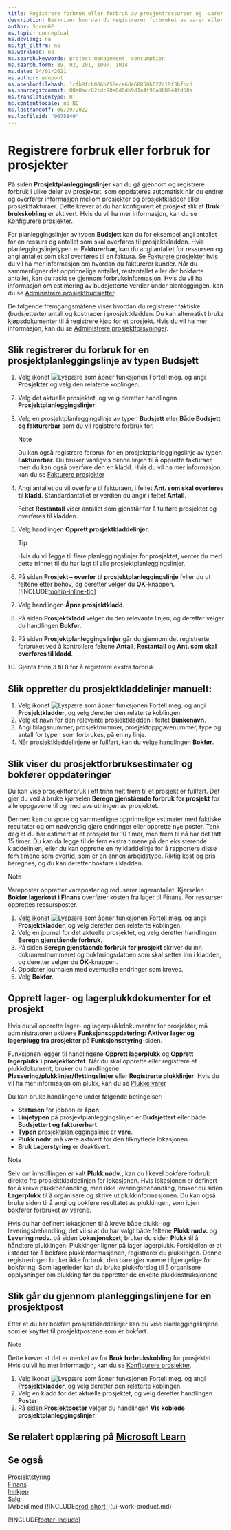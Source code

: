 ```yaml
---
title: Registrere forbruk eller forbruk av prosjektressurser og -varer
description: Beskriver hvordan du registrerer forbruket av varer eller ressurser på prosjekter for å forenkle prosjektstyring.
author: SorenGP
ms.topic: conceptual
ms.devlang: na
ms.tgt_pltfrm: na
ms.workload: na
ms.search.keywords: project management, consumption
ms.search.form: 89, 92, 201, 1007, 1014
ms.date: 04/01/2021
ms.author: edupont
ms.openlocfilehash: 1cfb8fcb086b258ece6de68850b627c19f3bfbcd
ms.sourcegitcommit: 00a8acc82cdc90e0d0db9d1a4f98a908944fd50a
ms.translationtype: HT
ms.contentlocale: nb-NO
ms.lasthandoff: 06/29/2022
ms.locfileid: "9075840"
---
```

# <a name="record-consumption-or-usage-for-jobs"></a>Registrere forbruk eller forbruk for prosjekter

På siden **Prosjektplanleggingslinjer** kan du gå gjennom og registrere forbruk i ulike deler av prosjektet, som oppdateres automatisk når du endrer og overfører informasjon mellom prosjekter og prosjektkladder eller prosjektfakturaer. Dette krever at du har konfigurert et prosjekt slik at **Bruk brukskobling** er aktivert. Hvis du vil ha mer informasjon, kan du se [Konfigurere prosjekter](projects-how-setup-jobs.md).  

For planleggingslinjer av typen **Budsjett** kan du for eksempel angi antallet for en ressurs og antallet som skal overføres til prosjektkladden. Hvis planleggingslinjetypen er **Fakturerbar**, kan du angi antallet for ressursen og angi antallet som skal overføres til en faktura. Se [Fakturere prosjekter](projects-how-invoice-jobs.md) hvis du vil ha mer informasjon om hvordan du fakturerer kunder. Når du sammenligner det opprinnelige antallet, restantallet eller det bokførte antallet, kan du raskt se gjennom forbruksinformasjon. Hvis du vil ha informasjon om estimering av budsjetterte verdier under planleggingen, kan du se [Administrere prosjektbudsjetter](projects-how-manage-budgets.md).  

De følgende fremgangsmåtene viser hvordan du registrerer faktiske (budsjetterte) antall og kostnader i prosjektkladden. Du kan alternativt bruke kjøpsdokumenter til å registrere kjøp for et prosjekt. Hvis du vil ha mer informasjon, kan du se [Administrere prosjektforsyninger](projects-how-manage-project-supplies.md).

## <a name="to-record-usage-for-a-job-planning-line-of-type-budget"></a>Slik registrerer du forbruk for en prosjektplanleggingslinje av typen Budsjett

1. Velg ikonet ![Lyspære som åpner funksjonen Fortell meg.](media/ui-search/search_small.png "Fortell hva du vil gjøre") og angi **Prosjekter** og velg den relaterte koblingen.  
2. Velg det aktuelle prosjektet, og velg deretter handlingen **Prosjektplanleggingslinjer**.
3. Velg en prosjektplanleggingslinje av typen **Budsjett** eller **Både Budsjett og fakturerbar** som du vil registrere forbruk for.  

    > [!NOTE]
    > Du kan også registrere forbruk for en prosjektplanleggingslinje av typen **Fakturerbar**. Du bruker vanligvis denne linjen til å opprette fakturaer, men du kan også overføre den en kladd. Hvis du vil ha mer informasjon, kan du se [Fakturere prosjekter](projects-how-invoice-jobs.md) <!--However, when you do that, a job planning line of type **Budget** is created to match the billable line. For more information, see [Manage Job Budgets](projects-how-manage-budgets.md).-->

4. Angi antallet du vil overføre til fakturaen, i feltet **Ant. som skal overføres til kladd**. Standardantallet er verdien du angir i feltet **Antall**.

    Feltet **Restantall** viser antallet som gjenstår for å fullføre prosjektet og overføres til kladden.  
5. Velg handlingen **Opprett prosjektkladdelinjer**.

    > [!TIP]
    > Hvis du vil legge til flere planleggingslinjer for prosjektet, venter du med dette trinnet til du har lagt til alle prosjektplanleggingslinjer.
6. På siden **Prosjekt – overfør til prosjektplanleggingslinje** fyller du ut feltene etter behov, og deretter velger du **OK**-knappen. [!INCLUDE[tooltip-inline-tip](includes/tooltip-inline-tip_md.md)]
7. Velg handlingen **Åpne prosjektkladd**.  
8. På siden **Prosjektkladd** velger du den relevante linjen, og deretter velger du handlingen **Bokfør**.
9. På siden **Prosjektplanleggingslinjer** går du gjennom det registrerte forbruket ved å kontrollere feltene **Antall**, **Restantall** og **Ant. som skal overføres til kladd**.  
10. Gjenta trinn 3 til 8 for å registrere ekstra forbruk.  

## <a name="to-create-job-journal-lines-manually"></a>Slik oppretter du prosjektkladdelinjer manuelt:

1. Velg ikonet ![Lyspære som åpner funksjonen Fortell meg.](media/ui-search/search_small.png "Fortell hva du vil gjøre") og angi **Prosjektkladder**, og velg deretter den relaterte koblingen.  
2. Velg et navn for den relevante prosjektkladden i feltet **Bunkenavn**.  
3. Angi bilagsnummer, prosjektnummer, prosjektoppgavenummer, type og antall for typen som forbrukes, på en ny linje.  
4. Når prosjektkladdelinjene er fullført, kan du velge handlingen **Bokfør**.  

## <a name="to-view-job-usage-estimates-and-post-updates"></a>Slik viser du prosjektforbruksestimater og bokfører oppdateringer

Du kan vise prosjektforbruk i ett trinn helt frem til et prosjekt er fullført. Det gjør du ved å bruke kjørselen **Beregn gjenstående forbruk for prosjekt** for alle oppgavene til og med avslutningen av prosjektet.  

Dermed kan du spore og sammenligne opprinnelige estimater med faktiske resultater og om nødvendig gjøre endringer eller opprette nye poster. Tenk deg at du har estimert at et prosjekt tar 10 timer, men frem til nå har det tatt 15 timer. Du kan da legge til de fem ekstra timene på den eksisterende kladdelinjen, eller du kan opprette en ny kladdelinje for å rapportere disse fem timene som overtid, som er en annen arbeidstype. Riktig kost og pris beregnes, og du kan deretter bokføre i kladden.  

> [!NOTE]  
>   Vareposter oppretter vareposter og reduserer lagerantallet. Kjørselen **Bokfør lagerkost i Finans** overfører kosten fra lager til Finans. For ressurser opprettes ressursposter.  

1. Velg ikonet ![Lyspære som åpner funksjonen Fortell meg.](media/ui-search/search_small.png "Fortell hva du vil gjøre") og angi **Prosjektkladder**, og velg deretter den relaterte koblingen.  
2. Velg en journal for det aktuelle prosjektet, og velg deretter handlingen **Beregn gjenstående forbruk**.  
3. På siden **Beregn gjenstående forbruk for prosjekt** skriver du inn dokumentnummeret og bokføringsdatoen som skal settes inn i kladden, og deretter velger du **OK**-knappen.  
4. Oppdater journalen med eventuelle endringer som kreves.  
5. Velg **Bokfør**.

## <a name="create-inventory-and-warehouse-pick-documents-for-a-job"></a>Opprett lager- og lagerplukkdokumenter for et prosjekt

Hvis du vil opprette lager- og lagerplukkdokumenter for prosjekter, må administratoren aktivere **Funksjonsoppdatering: Aktiver lager og lagerplugg fra prosjekter** på **Funksjonsstyring**-siden.

Funksjonen legger til handlingene **Opprett lagerplukk** og **Opprett lagerplukk** i **prosjektkortet**. Når du skal opprette eller registrere et plukkdokument, bruker du handlingene **Plassering/plukklinjer/flyttingslinjer** eller **Registrerte plukklinjer**. Hvis du vil ha mer informasjon om plukk, kan du se [Plukke varer](warehouse-pick-items.md)

Du kan bruke handlingene under følgende betingelser:
* **Statusen** for jobben er **åpen**.
* **Linjetypen** på prosjektplanleggingslinjen er **Budsjettert** eller både **Budsjettert og fakturerbart**.
* **Typen** prosjektplanleggingslinje er **vare**.
* **Plukk nødv.** må være aktivert for den tilknyttede lokasjonen.
* **Bruk Lagerstyring** er deaktivert.

> [!NOTE] 
> Selv om innstillingen er kalt **Plukk nødv.**, kan du likevel bokføre forbruk direkte fra prosjektkladdelinjen for lokasjonen. Hvis lokasjonen er definert for å kreve plukkbehandling, men ikke leveringsbehandling, bruker du siden **Lagerplukk** til å organisere og skrive ut plukkinformasjonen. Du kan også bruke siden til å angi og bokføre resultatet av plukkingen, som igjen bokfører forbruket av varene. 
> 
> Hvis du har definert lokasjonen til å kreve både plukk- og leveringsbehandling, det vil si at du har valgt både feltene **Plukk nødv.** og **Levering nødv.** på siden **Lokasjonskort**, bruker du siden **Plukk** til å håndtere plukkingen. Plukkinger ligner på lager lagerplukk. Forskjellen er at i stedet for å bokføre plukkinformasjonen, registrerer du plukkingen. Denne registreringen bruker ikke forbruk, den bare gjør varene tilgjengelige for bokføring. Som lagerleder kan du bruke plukkforslag til å organisere opplysninger om plukking før du oppretter de enkelte plukkinstruksjonene


## <a name="to-review-planning-lines-for-a-job-ledger-entry"></a>Slik går du gjennom planleggingslinjene for en prosjektpost

Etter at du har bokført prosjektkladdelinjer kan du vise planleggingslinjene som er knyttet til prosjektpostene som er bokført.

> [!NOTE]  
> Dette krever at det er merket av for **Bruk forbrukskobling** for prosjektet. Hvis du vil ha mer informasjon, kan du se [Konfigurere prosjekter](projects-how-setup-jobs.md).  

1. Velg ikonet ![Lyspære som åpner funksjonen Fortell meg.](media/ui-search/search_small.png "Fortell hva du vil gjøre") og angi **Prosjektkladder**, og velg deretter den relaterte koblingen.  
2. Velg en kladd for det aktuelle prosjektet, og velg deretter handlingen **Poster**.  
3. På siden **Prosjektposter** velger du handlingen **Vis koblede prosjektplanleggingslinjer**.

## <a name="see-related-training-at-microsoft-learn"></a>Se relatert opplæring på [Microsoft Learn](/learn/paths/post-job-usage-sales/)

## <a name="see-also"></a>Se også

[Prosjektstyring](projects-manage-projects.md)  
[Finans](finance.md)  
[Innkjøp](purchasing-manage-purchasing.md)         
[Salg](sales-manage-sales.md)      
[Arbeid med [!INCLUDE[prod_short](includes/prod_short.md)]](ui-work-product.md)  


[!INCLUDE[footer-include](includes/footer-banner.md)]
